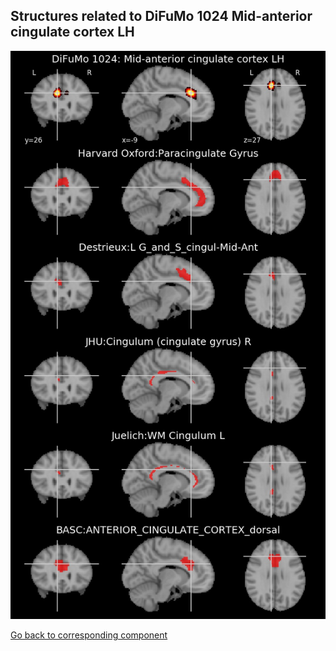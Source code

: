


## Structures related to DiFuMo 1024 Mid-anterior cingulate cortex LH

![36](36.jpg "Structures related to DiFuMo 1024 Mid-anterior cingulate cortex LH")

[Go back to corresponding component](https://parietal-inria.github.io/DiFuMo/1024/html/36.html)